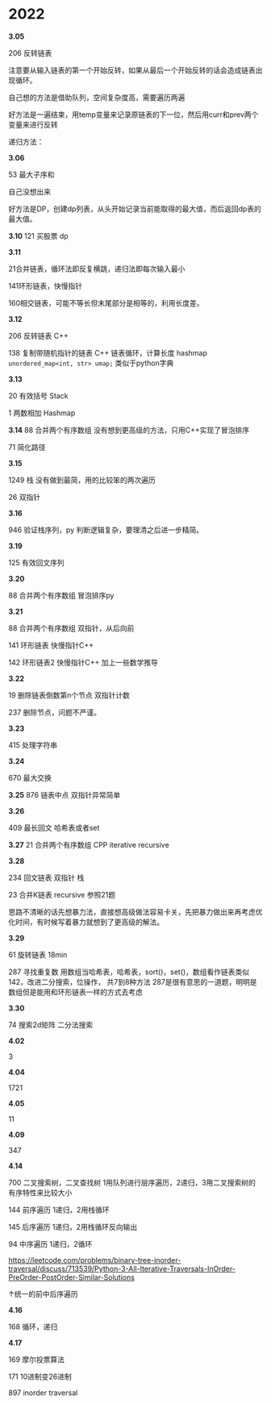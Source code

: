 
# 2022

**3.05** 

206 反转链表

注意要从输入链表的第一个开始反转，如果从最后一个开始反转的话会造成链表出现循环。

自己想的方法是借助队列，空间复杂度高，需要遍历两遍

好方法是一遍结束，用temp变量来记录原链表的下一位，然后用curr和prev两个变量来进行反转

递归方法：


**3.06**

53 最大子序和

自己没想出来

好方法是DP，创建dp列表，从头开始记录当前能取得的最大值，而后返回dp表的最大值。


**3.10**
121 买股票 dp

**3.11**

21合并链表，循环法即反复横跳，递归法即每次输入最小

141环形链表，快慢指针

160相交链表，可能不等长但末尾部分是相等的，利用长度差。

**3.12**

206 反转链表 C++

138 复制带随机指针的链表 C++ 
    链表循环，计算长度
    hashmap `unordered_map<int, str> umap;` 类似于python字典

**3.13**

20 有效括号 Stack

1 两数相加 Hashmap


**3.14**
88 合并两个有序数组 没有想到更高级的方法，只用C++实现了冒泡排序

71 简化路径 

**3.15**

1249  栈 没有做到最简，用的比较笨的两次遍历

26 双指针

**3.16**

946 验证栈序列，py 判断逻辑复杂，要理清之后进一步精简。

**3.19**

125 有效回文序列

**3.20**

88 合并两个有序数组 冒泡排序py

**3.21**

88 合并两个有序数组 双指针，从后向前

141 环形链表 快慢指针C++

142 环形链表2 快慢指针C++ 加上一些数学推导

**3.22**

19 删除链表倒数第n个节点 双指针计数

237 删除节点，问题不严谨。


**3.23**

415 处理字符串

**3.24**

670 最大交换 

**3.25**
876 链表中点 双指针异常简单

**3.26**

409 最长回文 哈希表或者set

**3.27**
21 合并两个有序数组 CPP iterative recursive


**3.28**

234 回文链表 双指针 栈

23 合并K链表 recursive 参照21题

思路不清晰的话先想暴力法，直接想高级做法容易卡关，先把暴力做出来再考虑优化时间，有时候写着暴力就想到了更高级的解法。


**3.29**

61 旋转链表 18min

287 寻找重复数 用数组当哈希表，哈希表，sort()，set()，数组看作链表类似142，改进二分搜索，位操作， 共7到8种方法
    287是很有意思的一道题，明明是数组但是能用和环形链表一样的方式去考虑


**3.30**

74 搜索2d矩阵 二分法搜索


**4.02**

3


**4.04**

1721


**4.05**

11

**4.09**

347



**4.14**

700 二叉搜索树，二叉查找树 1用队列进行层序遍历，2递归，3用二叉搜索树的有序特性来比较大小

144 前序遍历 1递归，2用栈循环

145 后序遍历 1递归，2用栈循环反向输出

94 中序遍历 1递归，2循环


https://leetcode.com/problems/binary-tree-inorder-traversal/discuss/713539/Python-3-All-Iterative-Traversals-InOrder-PreOrder-PostOrder-Similar-Solutions

↑统一的前中后序遍历




**4.16**

168 循环，递归


**4.17**

169 摩尔投票算法


171  10进制变26进制

897 inorder traversal
